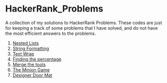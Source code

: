 # HackerRank_Problems

A collection of my solutions to HackerRank Problems. These codes are just for keeping a track of some problems that I have solved, and do not have the most efficient answers to the problems. 

1) [Nested Lists](https://www.hackerrank.com/challenges/nested-list/problem?isFullScreen=true)
2) [String Formatting](https://www.hackerrank.com/challenges/python-string-formatting/problem?isFullScreen=true)
3) [Text Wrap](https://www.hackerrank.com/challenges/text-wrap/problem?isFullScreen=true)
4) [Finding the percentage](https://www.hackerrank.com/challenges/finding-the-percentage/problem?isFullScreen=true)
5) [Merge the tools](https://www.hackerrank.com/challenges/the-minion-game/problem?isFullScreen=true)
6) [The Minion Game](https://www.hackerrank.com/challenges/the-minion-game/problem?isFullScreen=true)
7) [Designer Door Mat](https://www.hackerrank.com/challenges/designer-door-mat/problem?isFullScreen=true)

